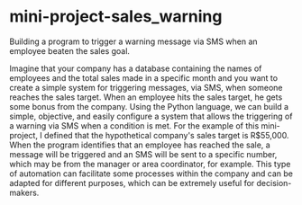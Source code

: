 # mini-project-sales_warning
Building a program to trigger a warning message via SMS when an employee beaten the sales goal.

Imagine that your company has a database containing the names of employees and the total sales made in a specific month and you want to create a simple system for triggering messages, via SMS, when someone reaches the sales target. When an employee hits the sales target, he gets some bonus from the company. Using the Python language, we can build a simple, objective, and easily configure a system that allows the triggering of a warning via SMS when a condition is met. For the example of this mini-project, I defined that the hypothetical company's sales target is R$55,000. When the program identifies that an employee has reached the sale, a message will be triggered and an SMS will be sent to a specific number, which may be from the manager or area coordinator, for example. This type of automation can facilitate some processes within the company and can be adapted for different purposes, which can be extremely useful for decision-makers.
